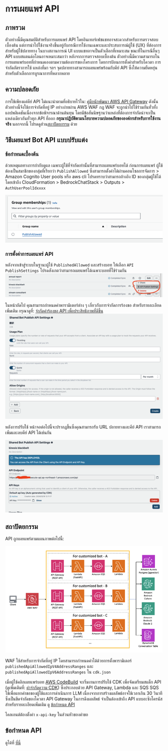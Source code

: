 # การเผยแพร่ API

## ภาพรวม

ตัวอย่างนี้มีคุณสมบัติสำหรับการเผยแพร่ API โดยอินเทอร์เฟซแชทอาจสะดวกสำหรับการตรวจสอบเบื้องต้น แต่การนำไปใช้งานจริงขึ้นอยู่กับกรณีการใช้งานเฉพาะและประสบการณ์ผู้ใช้ (UX) ที่ต้องการสำหรับผู้ใช้ปลายทาง ในบางสถานการณ์ UI แบบแชทอาจเป็นตัวเลือกที่เหมาะสม ขณะที่ในกรณีอื่นๆ API แบบสแตนด์อโลนอาจเหมาะสมกว่า หลังจากการตรวจสอบเบื้องต้น ตัวอย่างนี้มีความสามารถในการเผยแพร่บอทที่กำหนดเองตามความต้องการของโครงการ โดยการป้อนการตั้งค่าสำหรับโควตา การจำกัดอัตราการใช้ แหล่งที่มา ฯลฯ จุดปลายทางสามารถเผยแพร่พร้อมกับคีย์ API ซึ่งให้ความยืดหยุ่นสำหรับตัวเลือกการบูรณาการที่หลากหลาย

## ความปลอดภัย

การใช้เพียงแค่คีย์ API ไม่แนะนำตามที่อธิบายไว้ใน: [คู่มือนักพัฒนา AWS API Gateway](https://docs.aws.amazon.com/apigateway/latest/developerguide/api-gateway-api-usage-plans.html) ดังนั้น ตัวอย่างนี้จึงใช้การจำกัดที่อยู่ IP อย่างง่ายผ่าน AWS WAF กฎ WAF จะถูกนำไปใช้ร่วมกันทั่วทั้งแอปพลิเคชันเนื่องจากข้อพิจารณาด้านต้นทุน โดยมีข้อสันนิษฐานว่าแหล่งที่ต้องการจำกัดน่าจะเป็นแหล่งเดียวกันทั่วทุก API ที่ออก **กรุณาปฏิบัติตามนโยบายความปลอดภัยขององค์กรสำหรับการใช้งานจริง** นอกจากนี้ โปรดดูส่วน[สถาปัตยกรรม](#architecture) ด้วย

## วิธีเผยแพร่ Bot API แบบปรับแต่ง

### ข้อกำหนดเบื้องต้น

ด้วยเหตุผลทางการกำกับดูแล เฉพาะผู้ใช้ที่จำกัดเท่านั้นที่สามารถเผยแพร่บอทได้ ก่อนการเผยแพร่ ผู้ใช้ต้องเป็นสมาชิกของกลุ่มที่เรียกว่า `PublishAllowed` ซึ่งสามารถตั้งค่าได้ผ่านคอนโซลการจัดการ > Amazon Cognito User pools หรือ aws cli โปรดทราบว่าสามารถอ้างอิง ID ของกลุ่มผู้ใช้ได้โดยเข้าถึง CloudFormation > BedrockChatStack > Outputs > `AuthUserPoolIdxxxx`

![](./imgs/group_membership_publish_allowed.png)

### การตั้งค่าการเผยแพร่ API

หลังจากเข้าสู่ระบบในฐานะผู้ใช้ `PublishedAllowed` และสร้างบอท ให้เลือก `API PublishSettings` โปรดสังเกตว่าสามารถเผยแพร่ได้เฉพาะบอทที่ใช้ร่วมกัน
![](./imgs/bot_api_publish_screenshot.png)

ในหน้าถัดไป คุณสามารถกำหนดค่าพารามิเตอร์ต่าง ๆ เกี่ยวกับการจำกัดการร้องขอ สำหรับรายละเอียดเพิ่มเติม กรุณาดูที่: [จำกัดคำร้องขอ API เพื่อประสิทธิภาพที่ดีขึ้น](https://docs.aws.amazon.com/apigateway/latest/developerguide/api-gateway-request-throttling.html)
![](./imgs/bot_api_publish_screenshot2.png)

หลังการปรับใช้ หน้าจอต่อไปนี้จะปรากฏขึ้นซึ่งคุณสามารถรับ URL ปลายทางและคีย์ API เราสามารถเพิ่มและลบคีย์ API ได้เช่นกัน

![](./imgs/bot_api_publish_screenshot3.png)

## สถาปัตยกรรม

API ถูกเผยแพร่ตามแผนภาพต่อไปนี้:

![](./imgs/published_arch.png)

WAF ใช้สำหรับการจำกัดที่อยู่ IP โดยสามารถกำหนดค่าได้ด้วยการตั้งพารามิเตอร์ `publishedApiAllowedIpV4AddressRanges` และ `publishedApiAllowedIpV6AddressRanges` ใน `cdk.json`

เมื่อผู้ใช้คลิกเผยแพร่บอท [AWS CodeBuild](https://aws.amazon.com/codebuild/) จะเริ่มงานการปรับใช้ CDK เพื่อจัดเตรียมสแต็ก API (ดูเพิ่มเติมที่: [คำจำกัดความ CDK](../cdk/lib/api-publishment-stack.ts)) ซึ่งประกอบด้วย API Gateway, Lambda และ SQS SQS ใช้เพื่อแยกคำขอของผู้ใช้และการดำเนินการ LLM เนื่องจากการสร้างผลลัพธ์อาจใช้เวลาเกิน 30 วินาที ซึ่งเป็นขีดจำกัดของโควตา API Gateway ในการดึงผลลัพธ์ จำเป็นต้องเข้าถึง API แบบอะซิงโครนัส สำหรับรายละเอียดเพิ่มเติม ดู [ข้อกำหนด API](#api-specification)

ไคลเอนต์ต้องตั้งค่า `x-api-key` ในส่วนหัวของคำขอ

## ข้อกำหนด API

ดูได้ที่ [ที่นี่](https://aws-samples.github.io/bedrock-chat)